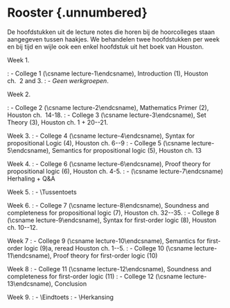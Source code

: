 <!-- TODO Include the dates from metadata! -->
# Rooster {.unnumbered}

De hoofdstukken uit de lecture notes die horen bij de hoorcolleges staan
aangegeven tussen haakjes. We behandelen twee hoofdstukken per week en
bij tijd en wijle ook een enkel hoofdstuk uit het boek van Houston.

Week 1.

: - College 1 (\csname lecture-1\endcsname), Introduction (1), Houston ch.  2 and 3.
: - *Geen werkgroepen*.

Week 2.

: - College 2 (\csname lecture-2\endcsname), Mathematics Primer (2), Houston ch.  14-18.
: - College 3 (\csname lecture-3\endcsname), Set Theory (3), Houston ch. 1 + 20--21.

Week 3.
: - College 4 (\csname lecture-4\endcsname), Syntax for propositional Logic (4), Houston ch. 6--9
: - College 5 (\csname lecture-5\endcsname), Semantics for propositional logic (5), Houston ch. 13

Week 4.
: - College 6 (\csname lecture-6\endcsname), Proof theory for propositional logic (6), Houston
    ch. 4-5.
:   - (\csname lecture-7\endcsname) Herhaling + Q&A

Week 5.
:   - \Tussentoets

Week 6.
: - College 7 (\csname lecture-8\endcsname), Soundness and completeness for propositional logic (7),
    Houston ch. 32--35.
: -  College 8 (\csname lecture-9\endcsname), Syntax for first-order logic (8), Houston ch. 10--12.

Week 7
: - College 9 (\csname lecture-10\endcsname), Semantics for first-order logic (9)a, reread Houston
    ch. 1--5.
: - College 10 (\csname lecture-11\endcsname), Proof theory for first-order logic (10)

Week 8
: - College 11 (\csname lecture-12\endcsname), Soundness and completeness for first-order logic (11)
: - College 12 (\csname lecture-13\endcsname), Conclusion

Week 9.
: - \Eindtoets
: - \Herkansing

